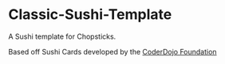 # Classic-Sushi-Template

A Sushi template for Chopsticks.

Based off Sushi Cards developed by the [CoderDojo Foundation](https://help.coderdojo.com/hc/en-us/article_attachments/360047364411/Make_a_hippo_fly_Scratch_3__4_.pdf)
